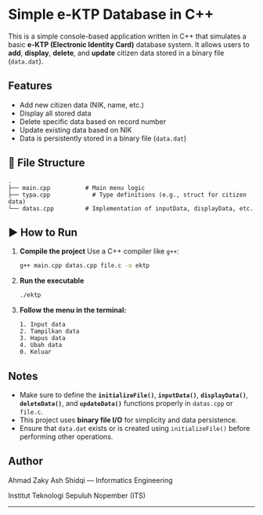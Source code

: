 # Simple e-KTP Database in C++

This is a simple console-based application written in C++ that simulates a basic **e-KTP (Electronic Identity Card)** database system. It allows users to **add**, **display**, **delete**, and **update** citizen data stored in a binary file (`data.dat`).

## Features

* Add new citizen data (NIK, name, etc.)
* Display all stored data
* Delete specific data based on record number
* Update existing data based on NIK
* Data is persistently stored in a binary file (`data.dat`)

## 📁 File Structure

```
.
├── main.cpp          # Main menu logic
├── typa.cpp            # Type definitions (e.g., struct for citizen data)
└── datas.cpp         # Implementation of inputData, displayData, etc.
```

## ▶ How to Run

1. **Compile the project**
   Use a C++ compiler like `g++`:

   ```bash
   g++ main.cpp datas.cpp file.c -o ektp
   ```

2. **Run the executable**

   ```bash
   ./ektp
   ```

3. **Follow the menu in the terminal:**

   ```
   1. Input data
   2. Tampilkan data
   3. Hapus data
   4. Ubah data
   0. Keluar
   ```

## Notes

* Make sure to define the **`initializeFile()`**, **`inputData()`**, **`displayData()`**, **`deleteData()`**, and **`updateData()`** functions properly in `datas.cpp` or `file.c`.
* This project uses **binary file I/O** for simplicity and data persistence.
* Ensure that `data.dat` exists or is created using `initializeFile()` before performing other operations.

## Author

Ahmad Zaky Ash Shidqi — Informatics Engineering

Institut Teknologi Sepuluh Nopember (ITS)

---
